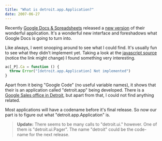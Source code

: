 ```yaml
---
title: "What is detroit.app.Application?"
date: 2007-06-27
---
```


Recently [Google Docs & Spreadsheets] released a [new version] of their wonderful application. It's a wonderful new interface and foreshadows what Google Docs is going to turn into.

Like always, I went snooping around to see what I could find. It's usually fun to see what they didn't implement yet. Taking a look at the [javascript source] (notice the link might change) I found something very interesting.

```javascript
ac[_P].Ca = function () {
  throw Error("[detroit.app.Application] Not implemented")
}
```

Apart from it being "Google Code" (no useful variable names), it shows that their is an application called "detroit.app" being developed. There is a [Google Sales office in Detroit], but apart from that, I could not find anything related.

Most applications will have a codename before it's final release. So now our part is to figure out what "detroit.app.Application" is.

> **Update:** There seems to be many calls to "detroit.ui." however. One of them is "detroit.ui.Pager". The name "detroit" could be the code-name for the next release.

[google docs & spreadsheets]: http://docs.google.com
[new version]: http://google-d-s.blogspot.com/2007/06/entirely-new-way-to-stay-organized.html
[javascript source]: http://docs.google.com/doclist/client/js/434292853-doclist_local.js
[google sales office in detroit]: http://maps.google.com/maps?q=2000+Town+Center,+Suite+1900,+Southfield,+MI+(Google+Detroit)
